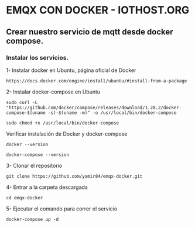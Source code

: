 # EMQX CON DOCKER - IOTHOST.ORG

## Crear nuestro servicio de mqtt desde docker compose.

### Instalar los servicios.

1- Instalar docker en Ubuntu, página oficial de Docker
```
https://docs.docker.com/engine/install/ubuntu/#install-from-a-package
```
2- Instalar docker-compose en Ubuntu
```
sudo curl -L "https://github.com/docker/compose/releases/download/1.28.2/docker-compose-$(uname -s)-$(uname -m)" -o /usr/local/bin/docker-compose
```
```
sudo chmod +x /usr/local/bin/docker-compose
```
Verificar instalación de Docker y docker-compose
```
docker --version
```
```
docker-compose --version
```
3- Clonar el repositorio
```
git clone https://github.com/yamir84/emqx-docker.git
```
4- Entrar a la carpeta descargada
```
cd emqx-docker
```
5- Ejecutar el comando para correr el servicio
```
docker-compose up -d
```